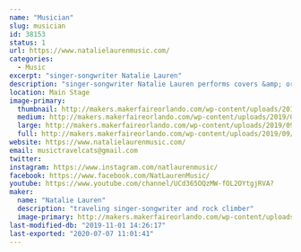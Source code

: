 ```yaml
---
name: "Musician"
slug: musician
id: 38153
status: 1
url: https://www.natalielaurenmusic.com/
categories:
  - Music
excerpt: "singer-songwriter Natalie Lauren"
description: "singer-songwriter Natalie Lauren performs covers &amp; originals across many genres"
location: Main Stage
image-primary:
  thumbnail: http://makers.makerfaireorlando.com/wp-content/uploads/2019/09/Photo-Feb-02-5-12-06-PM_edit-2-1-150x150.jpg
  medium: http://makers.makerfaireorlando.com/wp-content/uploads/2019/09/Photo-Feb-02-5-12-06-PM_edit-2-1-229x300.jpg
  large: http://makers.makerfaireorlando.com/wp-content/uploads/2019/09/Photo-Feb-02-5-12-06-PM_edit-2-1-781x1024.jpg
  full: http://makers.makerfaireorlando.com/wp-content/uploads/2019/09/Photo-Feb-02-5-12-06-PM_edit-2-1.jpg
website: https://www.natalielaurenmusic.com/
email: musictravelcats@gmail.com
twitter: 
instagram: https://www.instagram.com/natlaurenmusic/
facebook: https://www.facebook.com/NatLaurenMusic/
youtube: https://www.youtube.com/channel/UCd365OQzMW-fOL2OYtgjRVA?
maker:
  name: "Natalie Lauren"
  description: "traveling singer-songwriter and rock climber"
  image-primary: http://makers.makerfaireorlando.com/wp-content/uploads/2019/09/Photo-Feb-02-5-12-06-PM_edit-2-781x1024.jpg
last-modified-db: "2019-11-01 14:26:17"
last-exported: "2020-07-07 11:01:41"
---
```

